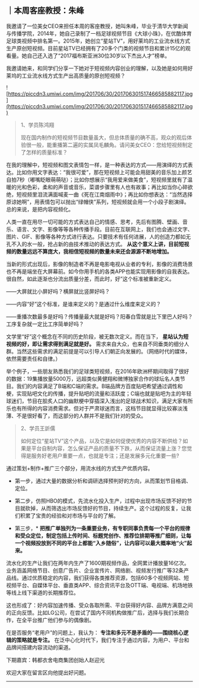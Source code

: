 ## ｜本周客座教授：朱峰

我邀请了一位美女CEO来担任本周的客座教授，她叫朱峰，毕业于清华大学新闻与传播学院，2014年，她自己录制了一档足球视频节目《大球小珠》，在优酷体育足球类视频中排名第一。2015年，她创立“星站TV”，用好莱坞的工业流水线方式生产原创短视频。目前星站TV已经拥有了20多个门类的视频节目和累计15亿的观看量。她自己还入选了“2017福布斯亚洲30位30岁以下杰出人才”榜单。

我邀请她来，和同学们分享一下她对于短视频内容创业的理解，以及她是如何用好莱坞的工业流水线方式生产出高质量的原创短视频？

![https://piccdn3.umiwi.com/img/201706/30/201706301517466585882117.jpg](https://piccdn3.umiwi.com/img/201706/30/201706301517466585882117.jpg)

> 1、学员陈鸿翔
> 
> 现在国内制作的短视频节目数量虽大，但总体质量的确不高，观众的观后体验很一般，能重播第二遍的实属凤毛麟角。请问美女CEO：您给短视频制定了怎样的质量标准？

在我的理解中，短视频和图文表情包一样，是一种表达的方式——用演绎的方式表达。比如你用文字表达：“我很可爱”，那在短视频上可能会用甜美的音乐加上颜艺自拍7秒（嘟嘴眨眼萌萌哒）；比如你想展示“我用爱来做美食”，短视频里就有了温暖的光和色彩，柔和的声音或音乐，菜谱步骤里有人也有故事；再比如当你心碎欲绝，短视频里泪流满面喊麦一曲《死在江南烟雨中》；再比如你想表达：“当然选择原谅她啊”，用表情包可以抛出“绿帽侠”系列，短视频就会用一个小段子剧演绎。总的来说，是把内容视频化。

人类一直在用尽一切可能的方式表达自己的情感、思考，先后有图腾、壁画、音乐、语言、文字、影像等等各种传播手段。目前在互联网上，我们也会通过文字、图片、GIF、影像等各种方式进行表达。只要技术有任何进展，人的创造力都如无孔不入的水一般，抢占新的由技术推动的表达方式。 **从这个意义上讲，目前短视频的数量远远不算庞大，我相信短视频的数量未来还会源源不断地增加。**

当新的形式出现后，影像的制造者不再是电影电视从业者的专利，影像的消费场景也不再是端坐在大屏幕前。如今你用手机的各类APP也能实现用影像的自我表达。很自然，如此逐渐也分流出质量分差，而此时，好”这个标准被重新定义。

——大屏就比小屏好吗？横屏就比竖屏好吗？

——内容“好”这个标准，是谁来定义的？是通过什么维度来定义的？

——重播次数最多是好吗？传播量最大就是好吗？阳春白雪就是比下里巴人好吗？工序复杂就一定比工序简单好吗？

文学里“好”这个概念在不同的历史阶段，被无数次定义。而在当下， **星站认为短视频的好，即让需求得到满足就是好。** 需求来自大众，也来自不同垂类的细分人群。当然这些需求的满足前提是可以引导人们朝正向发展的。（网络时代的媒体，依然需要责任和自律。）

举个例子，一些朋友熟悉我们的足球类短视频，在2016年欧洲杯期间取得了很好的数据：19集播放量5000万，远超类似黄健翔和微博独家合作的球坛名人类节目。我们的内容满足了B端和C端的需求。B端品牌方百度贴吧希望通过调性和梗，实现贴吧文化的传播，提升贴吧的流量和活跃度；C端也就是贴吧为主的年轻球迷们，节目在脍炙人口的幽默梗中穿插深入浅出的足球战术知识，满足大家有所乐也有所得的内容消费需求。但对于严肃球迷而言，这档节目就显得比较寡淡浅薄、不是很好看了，而这部分的人群并不是我们针对的受众。

> 2、学员王訢儒
> 
> 如何定位“星站TV”这个产品，以及它是如何促使优秀的内容不断供给？如果是平台自制内容，怎么保证产品的质量不下跌，从而保证流量上涨？您觉得是服务好老用户重要一点，也就是专注；还是发展多元化重要一些?

通过策划+制作+推广三个部分，用流水线的方式生产优质内容。

* 第一步，通过大量的数据分析和调研选择预判好的方向，从而策划节目格调、定位。

* 第二步，仿照HBO的模式，先流水化投入生产，过程中出现市场反馈不好的节目就砍掉，从而筛选出市场反馈好的节目，持续生产。这个过程的反复，让我们积累了宝贵的经验和对市场与平台的了解。

* 第三步，* **把推广单独列为一条重要业务，有专职同事负责每一个平台的规律和受众定位，制定包括上传时间、标题党创作、推荐位排期等推广细则，让每一个视频投放到不同的平台上都能“入乡随俗”，让内容可以最大概率地“火”起来。** 

流水化的生产让我们在两年内生产了1600期视频作品，全网累计播放量16亿次。业务涵盖网络节目、创意广告片、企业宣传片、网络剧、视频发行推广等32条产品线。通过优质稳定的内容，我们获得各类推荐资源，包括60多个视频网站、短视频平台、自媒体平台、垂直类APP、综合资讯平台及OTT端、电视端、机场地铁等线上线下渠道的长期推荐位。

这也形成了：好内容加速传播、受众各取所需、平台获得好内容、品牌方满意之间的正向反馈。比如LG公司，在尝试了国内不同机构做推广后，选择与我们长期合作，在全平台推广他们参与的偶像剧。

在是否服务“老用户”的问题上，我认为： **专注和多元不是矛盾的——围绕核心逻辑的策略就是专注。** 在泛中心化时代下，我们专注于通过内容，为用户、平台和品牌间搭建内容流动的渠道。

下期嘉宾：韩都衣舍电商集团创始人赵迎光

欢迎大家在留言区向他提出好问题。

---
